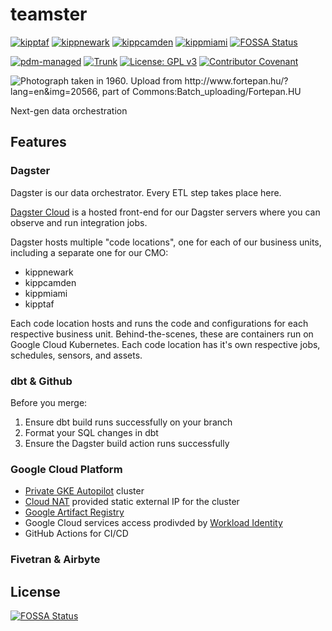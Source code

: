 # teamster

[![kipptaf](https://github.com/TEAMSchools/teamster/actions/workflows/deploy-prod-kipptaf.yaml/badge.svg)](https://github.com/TEAMSchools/teamster/actions/workflows/deploy-prod-kipptaf.yaml)
[![kippnewark](https://github.com/TEAMSchools/teamster/actions/workflows/deploy-prod-kippnewark.yaml/badge.svg)](https://github.com/TEAMSchools/teamster/actions/workflows/deploy-prod-kippnewark.yaml)
[![kippcamden](https://github.com/TEAMSchools/teamster/actions/workflows/deploy-prod-kippcamden.yaml/badge.svg)](https://github.com/TEAMSchools/teamster/actions/workflows/deploy-prod-kippcamden.yaml)
[![kippmiami](https://github.com/TEAMSchools/teamster/actions/workflows/deploy-prod-kippmiami.yaml/badge.svg)](https://github.com/TEAMSchools/teamster/actions/workflows/deploy-prod-kippmiami.yaml)
[![FOSSA Status](https://app.fossa.com/api/projects/git%2Bgithub.com%2FTEAMSchools%2Fteamster.svg?type=shield)](https://app.fossa.com/projects/git%2Bgithub.com%2FTEAMSchools%2Fteamster?ref=badge_shield)

[![pdm-managed](https://img.shields.io/badge/pdm-managed-blueviolet)](https://pdm.fming.dev)
[![Trunk](https://img.shields.io/badge/trunk-checked-brightgreen?logo=data:image/svg%2bxml;base64,PHN2ZyB4bWxucz0iaHR0cDovL3d3dy53My5vcmcvMjAwMC9zdmciIGZpbGw9Im5vbmUiIHN0cm9rZT0iI0ZGRiIgc3Ryb2tlLXdpZHRoPSIxMSIgdmlld0JveD0iMCAwIDEwMSAxMDEiPjxwYXRoIGQ9Ik01MC41IDk1LjVhNDUgNDUgMCAxIDAtNDUtNDVtNDUtMzBhMzAgMzAgMCAwIDAtMzAgMzBtNDUgMGExNSAxNSAwIDAgMC0zMCAwIi8+PC9zdmc+)](https://trunk.io)
[![License: GPL v3](https://img.shields.io/badge/License-GPLv3-blue.svg)](https://www.gnu.org/licenses/gpl-3.0)
[![Contributor Covenant](https://img.shields.io/badge/Contributor%20Covenant-2.1-4baaaa.svg)](CODE_OF_CONDUCT.md)

![Photograph taken in 1960. Upload from http://www.fortepan.hu/?lang=en&img=20566, part of Commons:Batch_uploading/Fortepan.HU
](https://upload.wikimedia.org/wikipedia/commons/e/e4/Chariot%2C_donkey%2C_coach%2C_dirt_road%2C_barrel%2C_hat%2C_teamster%2C_man%2C_garden%2C_village_Fortepan_20566.jpg)

Next-gen data orchestration

## Features

### Dagster

Dagster is our data orchestrator. Every ETL step takes place here.

[Dagster Cloud](https://kipptaf.dagster.cloud/) is a hosted front-end for our Dagster servers where
you can observe and run integration jobs.

Dagster hosts multiple "code locations", one for each of our business units, including a separate
one for our CMO:

- kippnewark
- kippcamden
- kippmiami
- kipptaf

Each code location hosts and runs the code and configurations for each respective business unit.
Behind-the-scenes, these are containers run on Google Cloud Kubernetes. Each code location has it's
own respective jobs, schedules, sensors, and assets.

### dbt & Github

Before you merge:

1. Ensure dbt build runs successfully on your branch
2. Format your SQL changes in dbt
3. Ensure the Dagster build action runs successfully

### Google Cloud Platform

- [Private GKE Autopilot](https://cloud.google.com/kubernetes-engine/docs/how-to/private-clusters#public_cp)
  cluster
- [Cloud NAT](https://cloud.google.com/nat/docs/gke-example#create-nat) provided static external IP
  for the cluster
- [Google Artifact Registry](https://cloud.google.com/artifact-registry/docs/docker/store-docker-container-images)
- Google Cloud services access prodivded by
  [Workload Identity](https://cloud.google.com/kubernetes-engine/docs/how-to/workload-identity#authenticating_to)
- GitHub Actions for CI/CD

### Fivetran & Airbyte


## License
[![FOSSA Status](https://app.fossa.com/api/projects/git%2Bgithub.com%2FTEAMSchools%2Fteamster.svg?type=large)](https://app.fossa.com/projects/git%2Bgithub.com%2FTEAMSchools%2Fteamster?ref=badge_large)